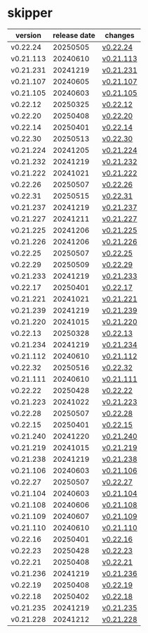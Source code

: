 # skipper	


|version|release date|changes|
|---|---|---|
|v0.22.24|20250505|[v0.22.24](./v0.22.24-20250505.md)|
|v0.21.113|20240610|[v0.21.113](./v0.21.113-20240610.md)|
|v0.21.231|20241219|[v0.21.231](./v0.21.231-20241219.md)|
|v0.21.107|20240605|[v0.21.107](./v0.21.107-20240605.md)|
|v0.21.105|20240603|[v0.21.105](./v0.21.105-20240603.md)|
|v0.22.12|20250325|[v0.22.12](./v0.22.12-20250325.md)|
|v0.22.20|20250408|[v0.22.20](./v0.22.20-20250408.md)|
|v0.22.14|20250401|[v0.22.14](./v0.22.14-20250401.md)|
|v0.22.30|20250513|[v0.22.30](./v0.22.30-20250513.md)|
|v0.21.224|20241205|[v0.21.224](./v0.21.224-20241205.md)|
|v0.21.232|20241219|[v0.21.232](./v0.21.232-20241219.md)|
|v0.21.222|20241021|[v0.21.222](./v0.21.222-20241021.md)|
|v0.22.26|20250507|[v0.22.26](./v0.22.26-20250507.md)|
|v0.22.31|20250515|[v0.22.31](./v0.22.31-20250515.md)|
|v0.21.237|20241219|[v0.21.237](./v0.21.237-20241219.md)|
|v0.21.227|20241211|[v0.21.227](./v0.21.227-20241211.md)|
|v0.21.225|20241206|[v0.21.225](./v0.21.225-20241206.md)|
|v0.21.226|20241206|[v0.21.226](./v0.21.226-20241206.md)|
|v0.22.25|20250507|[v0.22.25](./v0.22.25-20250507.md)|
|v0.22.29|20250509|[v0.22.29](./v0.22.29-20250509.md)|
|v0.21.233|20241219|[v0.21.233](./v0.21.233-20241219.md)|
|v0.22.17|20250401|[v0.22.17](./v0.22.17-20250401.md)|
|v0.21.221|20241021|[v0.21.221](./v0.21.221-20241021.md)|
|v0.21.239|20241219|[v0.21.239](./v0.21.239-20241219.md)|
|v0.21.220|20241015|[v0.21.220](./v0.21.220-20241015.md)|
|v0.22.13|20250328|[v0.22.13](./v0.22.13-20250328.md)|
|v0.21.234|20241219|[v0.21.234](./v0.21.234-20241219.md)|
|v0.21.112|20240610|[v0.21.112](./v0.21.112-20240610.md)|
|v0.22.32|20250516|[v0.22.32](./v0.22.32-20250516.md)|
|v0.21.111|20240610|[v0.21.111](./v0.21.111-20240610.md)|
|v0.22.22|20250428|[v0.22.22](./v0.22.22-20250428.md)|
|v0.21.223|20241022|[v0.21.223](./v0.21.223-20241022.md)|
|v0.22.28|20250507|[v0.22.28](./v0.22.28-20250507.md)|
|v0.22.15|20250401|[v0.22.15](./v0.22.15-20250401.md)|
|v0.21.240|20241220|[v0.21.240](./v0.21.240-20241220.md)|
|v0.21.219|20241015|[v0.21.219](./v0.21.219-20241015.md)|
|v0.21.238|20241219|[v0.21.238](./v0.21.238-20241219.md)|
|v0.21.106|20240603|[v0.21.106](./v0.21.106-20240603.md)|
|v0.22.27|20250507|[v0.22.27](./v0.22.27-20250507.md)|
|v0.21.104|20240603|[v0.21.104](./v0.21.104-20240603.md)|
|v0.21.108|20240606|[v0.21.108](./v0.21.108-20240606.md)|
|v0.21.109|20240607|[v0.21.109](./v0.21.109-20240607.md)|
|v0.21.110|20240610|[v0.21.110](./v0.21.110-20240610.md)|
|v0.22.16|20250401|[v0.22.16](./v0.22.16-20250401.md)|
|v0.22.23|20250428|[v0.22.23](./v0.22.23-20250428.md)|
|v0.22.21|20250408|[v0.22.21](./v0.22.21-20250408.md)|
|v0.21.236|20241219|[v0.21.236](./v0.21.236-20241219.md)|
|v0.22.19|20250408|[v0.22.19](./v0.22.19-20250408.md)|
|v0.22.18|20250402|[v0.22.18](./v0.22.18-20250402.md)|
|v0.21.235|20241219|[v0.21.235](./v0.21.235-20241219.md)|
|v0.21.228|20241212|[v0.21.228](./v0.21.228-20241212.md)|
